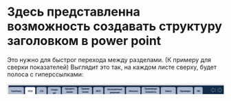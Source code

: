 # Здесь представленна возможность создавать структуру заголовком в power point
Это нужно для быстрог перехода между разделами. (К примеру для сверки показателей) 
Выглядит это так, на каждом листе сверху, будет полоса с гиперссылками: 


![alt text](https://github.com/BelieveIN123/add-head-powerpoint/blob/main/Пример%20заголовка%20презентации.jpg?raw=true)

